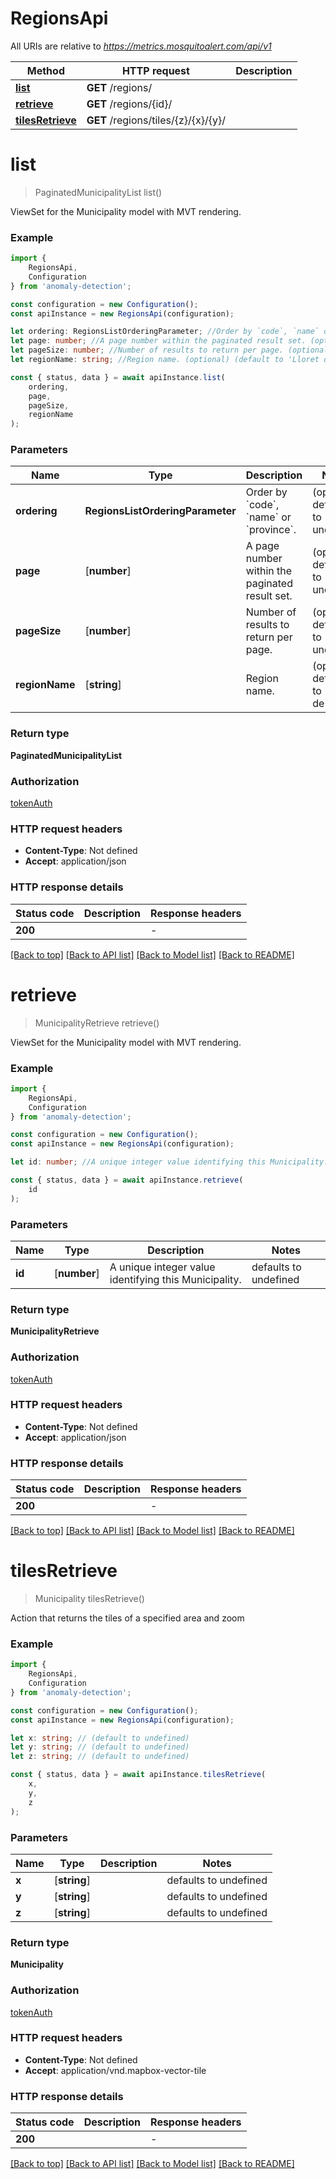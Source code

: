 # RegionsApi

All URIs are relative to *https://metrics.mosquitoalert.com/api/v1*

|Method | HTTP request | Description|
|------------- | ------------- | -------------|
|[**list**](#list) | **GET** /regions/ | |
|[**retrieve**](#retrieve) | **GET** /regions/{id}/ | |
|[**tilesRetrieve**](#tilesretrieve) | **GET** /regions/tiles/{z}/{x}/{y}/ | |

# **list**
> PaginatedMunicipalityList list()

ViewSet for the Municipality model with MVT rendering.

### Example

```typescript
import {
    RegionsApi,
    Configuration
} from 'anomaly-detection';

const configuration = new Configuration();
const apiInstance = new RegionsApi(configuration);

let ordering: RegionsListOrderingParameter; //Order by `code`, `name` or `province`. (optional) (default to undefined)
let page: number; //A page number within the paginated result set. (optional) (default to undefined)
let pageSize: number; //Number of results to return per page. (optional) (default to undefined)
let regionName: string; //Region name. (optional) (default to 'Lloret de Mar')

const { status, data } = await apiInstance.list(
    ordering,
    page,
    pageSize,
    regionName
);
```

### Parameters

|Name | Type | Description  | Notes|
|------------- | ------------- | ------------- | -------------|
| **ordering** | **RegionsListOrderingParameter** | Order by &#x60;code&#x60;, &#x60;name&#x60; or &#x60;province&#x60;. | (optional) defaults to undefined|
| **page** | [**number**] | A page number within the paginated result set. | (optional) defaults to undefined|
| **pageSize** | [**number**] | Number of results to return per page. | (optional) defaults to undefined|
| **regionName** | [**string**] | Region name. | (optional) defaults to 'Lloret de Mar'|


### Return type

**PaginatedMunicipalityList**

### Authorization

[tokenAuth](../README.md#tokenAuth)

### HTTP request headers

 - **Content-Type**: Not defined
 - **Accept**: application/json


### HTTP response details
| Status code | Description | Response headers |
|-------------|-------------|------------------|
|**200** |  |  -  |

[[Back to top]](#) [[Back to API list]](../README.md#documentation-for-api-endpoints) [[Back to Model list]](../README.md#documentation-for-models) [[Back to README]](../README.md)

# **retrieve**
> MunicipalityRetrieve retrieve()

ViewSet for the Municipality model with MVT rendering.

### Example

```typescript
import {
    RegionsApi,
    Configuration
} from 'anomaly-detection';

const configuration = new Configuration();
const apiInstance = new RegionsApi(configuration);

let id: number; //A unique integer value identifying this Municipality. (default to undefined)

const { status, data } = await apiInstance.retrieve(
    id
);
```

### Parameters

|Name | Type | Description  | Notes|
|------------- | ------------- | ------------- | -------------|
| **id** | [**number**] | A unique integer value identifying this Municipality. | defaults to undefined|


### Return type

**MunicipalityRetrieve**

### Authorization

[tokenAuth](../README.md#tokenAuth)

### HTTP request headers

 - **Content-Type**: Not defined
 - **Accept**: application/json


### HTTP response details
| Status code | Description | Response headers |
|-------------|-------------|------------------|
|**200** |  |  -  |

[[Back to top]](#) [[Back to API list]](../README.md#documentation-for-api-endpoints) [[Back to Model list]](../README.md#documentation-for-models) [[Back to README]](../README.md)

# **tilesRetrieve**
> Municipality tilesRetrieve()

Action that returns the tiles of a specified area and zoom

### Example

```typescript
import {
    RegionsApi,
    Configuration
} from 'anomaly-detection';

const configuration = new Configuration();
const apiInstance = new RegionsApi(configuration);

let x: string; // (default to undefined)
let y: string; // (default to undefined)
let z: string; // (default to undefined)

const { status, data } = await apiInstance.tilesRetrieve(
    x,
    y,
    z
);
```

### Parameters

|Name | Type | Description  | Notes|
|------------- | ------------- | ------------- | -------------|
| **x** | [**string**] |  | defaults to undefined|
| **y** | [**string**] |  | defaults to undefined|
| **z** | [**string**] |  | defaults to undefined|


### Return type

**Municipality**

### Authorization

[tokenAuth](../README.md#tokenAuth)

### HTTP request headers

 - **Content-Type**: Not defined
 - **Accept**: application/vnd.mapbox-vector-tile


### HTTP response details
| Status code | Description | Response headers |
|-------------|-------------|------------------|
|**200** |  |  -  |

[[Back to top]](#) [[Back to API list]](../README.md#documentation-for-api-endpoints) [[Back to Model list]](../README.md#documentation-for-models) [[Back to README]](../README.md)

